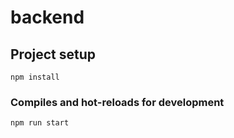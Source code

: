# backend

## Project setup
```
npm install
```

### Compiles and hot-reloads for development
```
npm run start


